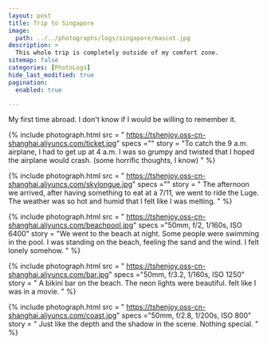 ```yaml
---
layout: post
title: Trip to Singapore
image: 
  path: ../../photographs/logs/singapore/mascot.jpg
description: >
  This whole trip is completely outside of my comfort zone. 
sitemap: false
categories: [PhotoLogs]
hide_last_modified: true
pagination: 
  enabled: true

---
```


My first time abroad. I don't know if I would be willing to remember it. 


{% include photograph.html 
src = " https://tshenjoy.oss-cn-shanghai.aliyuncs.com/ticket.jpg" 
specs ="" 
story = "To catch the 9 a.m. airplane, I had to get up at 4 a.m. I was so grumpy and twisted that I hoped the airplane would crash. (some horrific thoughts, I know) 
" %}


{% include photograph.html 
src = " https://tshenjoy.oss-cn-shanghai.aliyuncs.com/skylongue.jpg" 
specs ="" 
story = " The afternoon we arrived, after having something to eat at a 7/11, we went to ride the Luge. The weather was so hot and humid that I felt like I was melting.
" %}

{% include photograph.html 
src = " https://tshenjoy.oss-cn-shanghai.aliyuncs.com/beachpool.jpg" 
specs ="50mm, f/2, 1/160s, ISO 6400" 
story = "We went to the beach at night. Some people were swimming in the pool. I was standing on the beach, feeling the sand and the wind. I felt lonely somehow. 
" %}

{% include photograph.html 
src = " https://tshenjoy.oss-cn-shanghai.aliyuncs.com/bar.jpg" 
specs ="50mm, f/3.2, 1/160s, ISO 1250" 
story = " A bikini bar on the beach. The neon lights were beautiful. felt like I was in a movie. 
" %}

{% include photograph.html 
src = " https://tshenjoy.oss-cn-shanghai.aliyuncs.com/coast.jpg" 
specs ="50mm, f/2.8, 1/200s, ISO 800" 
story = " Just like the depth and the shadow in the scene. Nothing special. 
" %}


<!-- ![bar](https://tshenjoy.oss-cn-shanghai.aliyuncs.com/bar.jpg)
![beachpool](https://tshenjoy.oss-cn-shanghai.aliyuncs.com/beachpool.jpg)
![boat](https://tshenjoy.oss-cn-shanghai.aliyuncs.com/boat.jpg)
![breakfast](https://tshenjoy.oss-cn-shanghai.aliyuncs.com/breakfast.jpg)
![bustomerlion](https://tshenjoy.oss-cn-shanghai.aliyuncs.com/bustomerlion.png)
![carnival](https://tshenjoy.oss-cn-shanghai.aliyuncs.com/carnival.jpg)
![casino](https://tshenjoy.oss-cn-shanghai.aliyuncs.com/casino.jpg)
![church](https://tshenjoy.oss-cn-shanghai.aliyuncs.com/church.jpg)
![coast](https://tshenjoy.oss-cn-shanghai.aliyuncs.com/coast.jpg)
![dinningtables](https://tshenjoy.oss-cn-shanghai.aliyuncs.com/dinningtables.jpg)
![galadinner](https://tshenjoy.oss-cn-shanghai.aliyuncs.com/galadinner.jpg)
![gintonics](https://tshenjoy.oss-cn-shanghai.aliyuncs.com/gintonics.jpg)
![lifesaver](https://tshenjoy.oss-cn-shanghai.aliyuncs.com/lifesaver.jpg)
![lion](https://tshenjoy.oss-cn-shanghai.aliyuncs.com/lion.jpg)
![mascot](https://tshenjoy.oss-cn-shanghai.aliyuncs.com/mascot.jpg)
![Merlion](https://tshenjoy.oss-cn-shanghai.aliyuncs.com/Merlion.jpg)
![metro](https://tshenjoy.oss-cn-shanghai.aliyuncs.com/metro.jpg)
![moviemachine](https://tshenjoy.oss-cn-shanghai.aliyuncs.com/moviemachine.jpg)
![noentry](https://tshenjoy.oss-cn-shanghai.aliyuncs.com/noentry.jpg)
![onbridge](https://tshenjoy.oss-cn-shanghai.aliyuncs.com/onbridge.jpg)
![pancake](https://tshenjoy.oss-cn-shanghai.aliyuncs.com/pancake.jpg)
![parliment](https://tshenjoy.oss-cn-shanghai.aliyuncs.com/parliment.jpg)
![policestation](https://tshenjoy.oss-cn-shanghai.aliyuncs.com/policestation.jpg)
![policestation_2](https://tshenjoy.oss-cn-shanghai.aliyuncs.com/policestation_2.jpg)
![riverside](https://tshenjoy.oss-cn-shanghai.aliyuncs.com/riverside.jpg)
![rubberducks](https://tshenjoy.oss-cn-shanghai.aliyuncs.com/rubberducks.jpg)
![saying](https://tshenjoy.oss-cn-shanghai.aliyuncs.com/saying.jpg)
![show](https://tshenjoy.oss-cn-shanghai.aliyuncs.com/show.jpg)
![skylongue](https://tshenjoy.oss-cn-shanghai.aliyuncs.com/skylongue.jpg)
![SongFa Bak kut Teh](https://tshenjoy.oss-cn-shanghai.aliyuncs.com/SongFa Bak kut Teh.jpg)
![square](https://tshenjoy.oss-cn-shanghai.aliyuncs.com/square.jpg)
![ticket](https://tshenjoy.oss-cn-shanghai.aliyuncs.com/ticket.jpg) -->
